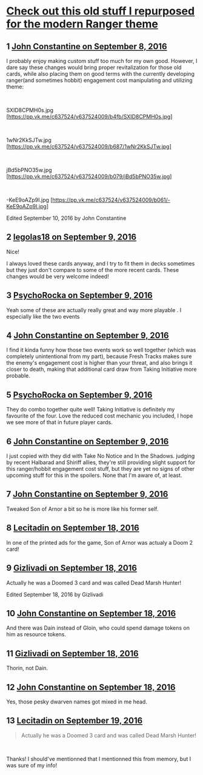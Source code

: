 # [Check out this old stuff I repurposed for the modern Ranger theme](https://community.fantasyflightgames.com/topic/229631-check-out-this-old-stuff-i-repurposed-for-the-modern-ranger-theme/)

## 1 [John Constantine on September 8, 2016](https://community.fantasyflightgames.com/topic/229631-check-out-this-old-stuff-i-repurposed-for-the-modern-ranger-theme/?do=findComment&comment=2405942)

I probably enjoy making custom stuff too much for my own good. However, I dare say these changes would bring proper revitalization for those old cards, while also placing them on good terms with the currently developing ranger(and sometimes hobbit) engagement cost manipulating and utilizing theme:

 

SXID8CPMH0s.jpg [https://pp.vk.me/c637524/v637524009/b4fb/SXID8CPMH0s.jpg]

 

1wNr2KkSJTw.jpg [https://pp.vk.me/c637524/v637524009/b687/1wNr2KkSJTw.jpg]

 

jBd5bPNO35w.jpg [https://pp.vk.me/c637524/v637524009/b079/jBd5bPNO35w.jpg]

 

-KeE9oAZp9I.jpg [https://pp.vk.me/c637524/v637524009/b061/-KeE9oAZp9I.jpg]

Edited September 10, 2016 by John Constantine

## 2 [legolas18 on September 9, 2016](https://community.fantasyflightgames.com/topic/229631-check-out-this-old-stuff-i-repurposed-for-the-modern-ranger-theme/?do=findComment&comment=2406024)

Nice!

I always loved these cards anyway, and I try to fit them in decks sometimes but they just don't compare to some of the more recent cards. These changes would be very welcome indeed!

## 3 [PsychoRocka on September 9, 2016](https://community.fantasyflightgames.com/topic/229631-check-out-this-old-stuff-i-repurposed-for-the-modern-ranger-theme/?do=findComment&comment=2406307)

Yeah some of these are actually really great and way more playable . I especially like the two events 

## 4 [John Constantine on September 9, 2016](https://community.fantasyflightgames.com/topic/229631-check-out-this-old-stuff-i-repurposed-for-the-modern-ranger-theme/?do=findComment&comment=2406344)

I find it kinda funny how those two events work so well together (which was completely unintentional from my part), because Fresh Tracks makes sure the enemy's engagement cost is higher than your threat, and also brings it closer to death, making that additional card draw from Taking Initiative more probable. 

## 5 [PsychoRocka on September 9, 2016](https://community.fantasyflightgames.com/topic/229631-check-out-this-old-stuff-i-repurposed-for-the-modern-ranger-theme/?do=findComment&comment=2406389)

They do combo together quite well!
Taking Initiative is definitely my favourite of the four. Love the reduced cost mechanic you included, I hope we see more of that in future player cards. 
 

## 6 [John Constantine on September 9, 2016](https://community.fantasyflightgames.com/topic/229631-check-out-this-old-stuff-i-repurposed-for-the-modern-ranger-theme/?do=findComment&comment=2406407)

I just copied with they did with Take No Notice and In the Shadows. judging by recent Halbarad and Shiriff allies, they're still providing slight support for this ranger/hobbit engagement cost stuff, but they are yet no signs of other upcoming stuff for this in the spoilers. None that I'm aware of, at least.

## 7 [John Constantine on September 9, 2016](https://community.fantasyflightgames.com/topic/229631-check-out-this-old-stuff-i-repurposed-for-the-modern-ranger-theme/?do=findComment&comment=2407292)

Tweaked Son of Arnor a bit so he is more like his former self.

## 8 [Lecitadin on September 18, 2016](https://community.fantasyflightgames.com/topic/229631-check-out-this-old-stuff-i-repurposed-for-the-modern-ranger-theme/?do=findComment&comment=2419739)

In one of the printed ads for the game, Son of Arnor was actualy a Doom 2 card!

## 9 [Gizlivadi on September 18, 2016](https://community.fantasyflightgames.com/topic/229631-check-out-this-old-stuff-i-repurposed-for-the-modern-ranger-theme/?do=findComment&comment=2419751)

Actually he was a Doomed 3 card and was called Dead Marsh Hunter!

Edited September 18, 2016 by Gizlivadi

## 10 [John Constantine on September 18, 2016](https://community.fantasyflightgames.com/topic/229631-check-out-this-old-stuff-i-repurposed-for-the-modern-ranger-theme/?do=findComment&comment=2419762)

And there was Dain instead of Gloin, who could spend damage tokens on him as resource tokens.

## 11 [Gizlivadi on September 18, 2016](https://community.fantasyflightgames.com/topic/229631-check-out-this-old-stuff-i-repurposed-for-the-modern-ranger-theme/?do=findComment&comment=2419765)

Thorin, not Dain.

## 12 [John Constantine on September 18, 2016](https://community.fantasyflightgames.com/topic/229631-check-out-this-old-stuff-i-repurposed-for-the-modern-ranger-theme/?do=findComment&comment=2419770)

Yes, those pesky dwarven names got mixed in me head.

## 13 [Lecitadin on September 19, 2016](https://community.fantasyflightgames.com/topic/229631-check-out-this-old-stuff-i-repurposed-for-the-modern-ranger-theme/?do=findComment&comment=2420653)

> Actually he was a Doomed 3 card and was called Dead Marsh Hunter!

 

Thanks! I should've mentionned that I mentionned this from memory, but I was sure of my info!

